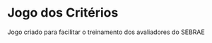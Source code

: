 Jogo dos Critérios
==================
Jogo criado para facilitar o treinamento dos avaliadores do SEBRAE

